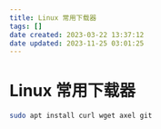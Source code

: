 ```yaml
---
title: Linux 常用下载器
tags: []
date created: 2023-03-22 13:37:12
date updated: 2023-11-25 03:01:25
---
```


# Linux 常用下载器

```sh
sudo apt install curl wget axel git
```
